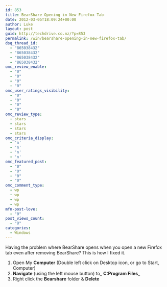 ```yaml
---
id: 853
title: BearShare Opening in New Firefox Tab
date: 2012-03-05T18:09:24+00:00
author: Luke
layout: post
guid: http://techdrive.co.nz/?p=853
permalink: /win/bearshare-opening-in-new-firefox-tab/
dsq_thread_id:
  - "865038432"
  - "865038432"
  - "865038432"
  - "865038432"
omc_review_enable:
  - "0"
  - "0"
  - "0"
  - "0"
omc_user_ratings_visibility:
  - "0"
  - "0"
  - "0"
  - "0"
omc_review_type:
  - stars
  - stars
  - stars
  - stars
omc_criteria_display:
  - 'n'
  - 'n'
  - 'n'
  - 'n'
omc_featured_post:
  - "0"
  - "0"
  - "0"
  - "0"
omc_comment_type:
  - wp
  - wp
  - wp
  - wp
mfn-post-love:
  - "0"
post_views_count:
  - "8"
categories:
  - Windows
---
```

Having the problem where BearShare opens when you open a new Firefox tab even after removing BearShare? This is how I fixed it.

  1. Open My **Computer** (Double left click on Desktop icon, or go to Start, Computer)
  2. **Navigate** (using the left mouse button) to_ **C:Program Files**_
  3. Right click the **Bearshare** folder & **Delete**

&nbsp;